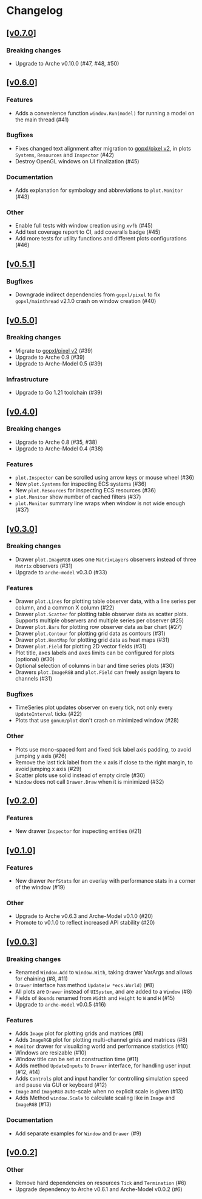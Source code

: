 # Changelog

## [[v0.7.0]](https://github.com/mlange-42/arche-pixel/compare/v0.6.0...v0.7.0)

### Breaking changes

* Upgrade to Arche v0.10.0 (#47, #48, #50)

## [[v0.6.0]](https://github.com/mlange-42/arche-pixel/compare/v0.5.1...v0.6.0)

### Features

* Adds a convenience function `window.Run(model)` for running a model on the main thread (#41)

### Bugfixes

* Fixes changed text alignment after migration to [gopxl/pixel v2](https://github.com/gopxl/pixel), in plots `Systems`, `Resources` and `Inspector` (#42)
* Destroy OpenGL windows on UI finalization (#45)

### Documentation

* Adds explanation for symbology and abbreviations to `plot.Monitor` (#43)

### Other

* Enable full tests with window creation using `xvfb` (#45)
* Add test coverage report to CI, add coveralls badge (#45)
* Add more tests for utility functions and different plots configurations (#46)

## [[v0.5.1]](https://github.com/mlange-42/arche-pixel/compare/v0.5.0...v0.5.1)

### Bugfixes

* Downgrade indirect dependencies from `gopxl/pixel` to fix `gopxl/mainthread` v2.1.0 crash on window creation (#40)

## [[v0.5.0]](https://github.com/mlange-42/arche-pixel/compare/v0.4.0...v0.5.0)

### Breaking changes

* Migrate to [gopxl/pixel v2](https://github.com/gopxl/pixel) (#39)
* Upgrade to Arche 0.9 (#39)
* Upgrade to Arche-Model 0.5 (#39)

### Infrastructure

* Upgrade to Go 1.21 toolchain (#39)

## [[v0.4.0]](https://github.com/mlange-42/arche-pixel/compare/v0.3.0...v0.4.0)

### Breaking changes

* Upgrade to Arche 0.8 (#35, #38)
* Upgrade to Arche-Model 0.4 (#38)

### Features

* `plot.Inspector` can be scrolled using arrow keys or mouse wheel (#36)
* New `plot.Systems` for inspecting ECS systems (#36)
* New `plot.Resources` for inspecting ECS resources (#36)
* `plot.Monitor` show number of cached filters (#37)
* `plot.Monitor` summary line wraps when window is not wide enough (#37)

## [[v0.3.0]](https://github.com/mlange-42/arche-pixel/compare/v0.2.0...v0.3.0)

### Breaking changes

* Drawer `plot.ImageRGB` uses one `MatrixLayers` observers instead of three `Matrix` observers (#31)
* Upgrade to `arche-model` v0.3.0 (#33)

### Features

* Drawer `plot.Lines` for plotting table observer data, with a line series per column, and a common X column (#22)
* Drawer `plot.Scatter` for plotting table observer data as scatter plots. Supports multiple observers and multiple series per observer (#25)
* Drawer `plot.Bars` for plotting row observer data as bar chart (#27)
* Drawer `plot.Contour` for plotting grid data as contours (#31)
* Drawer `plot.HeatMap` for plotting grid data as heat maps (#31)
* Drawer `plot.Field` for plotting 2D vector fields (#31)
* Plot title, axes labels and axes limits can be configured for plots (optional) (#30)
* Optional selection of columns in bar and time series plots (#30)
* Drawers `plot.ImageRGB` and `plot.Field` can freely assign layers to channels (#31)

### Bugfixes

* TimeSeries plot updates observer on every tick, not only every `UpdateInterval` ticks (#22)
* Plots that use `gonum/plot` don't crash on minimized window (#28)

### Other

* Plots use mono-spaced font and fixed tick label axis padding, to avoid jumping y axis (#26)
* Remove the last tick label from the x axis if close to the right margin, to avoid jumping x axis (#29)
* Scatter plots use solid instead of empty circle (#30)
* `Window` does not call `Drawer.Draw` when it is minimized (#32)

## [[v0.2.0]](https://github.com/mlange-42/arche-pixel/compare/v0.1.0...v0.2.0)

### Features

* New drawer `Inspector` for inspecting entities (#21)

## [[v0.1.0]](https://github.com/mlange-42/arche-pixel/compare/v0.0.3...v0.1.0)

### Features

* New drawer `PerfStats` for an overlay with performance stats in a corner of the window (#19)

### Other

* Upgrade to Arche v0.6.3 and Arche-Model v0.1.0 (#20)
* Promote to v0.1.0 to reflect increased API stability (#20)

## [[v0.0.3]](https://github.com/mlange-42/arche-pixel/compare/v0.0.2...v0.0.3)

### Breaking changes

* Renamed `Window.Add` to `Window.With`, taking drawer VarArgs and allows for chaining (#8, #11)
* `Drawer` interface has method `Update(w *ecs.World)` (#8)
* All plots are `Drawer` instead of `UISystem`, and are added to a `Window` (#8)
* Fields of `Bounds` renamed from `Width` and `Height` to `W` and `H` (#15)
* Upgrade to `arche-model` v0.0.5 (#16)

### Features

* Adds `Image` plot for plotting grids and matrices (#8)
* Adds `ImageRGB` plot for plotting multi-channel grids and matrices (#8)
* `Monitor` drawer for visualizing world and performance statistics (#10)
* Windows are resizable (#10)
* Window title can be set at construction time (#11)
* Adds method `UpdateInputs` to `Drawer` interface, for handling user input (#12, #14)
* Adds `Controls` plot and input handler for controlling simulation speed and pause via GUI or keyboard (#12)
* `Image` and `ImageRGB` auto-scale when no explicit scale is given (#13)
* Adds Method `window.Scale` to calculate scaling like in `Image` and `ImageRGB` (#13)

### Documentation

* Add separate examples for `Window` and `Drawer` (#9)

## [[v0.0.2]](https://github.com/mlange-42/arche-pixel/compare/v0.0.1...v0.0.2)

### Other

* Remove hard dependencies on resources `Tick` and `Termination` (#6)
* Upgrade dependency to Arche v0.6.1 and Arche-Model v0.0.2 (#6)